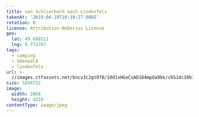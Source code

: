 ```yaml
---
title: von Schlierbach nach Lindenfels
takenAt: '2015-04-19T10:10:27.000Z'
rotation: 0
license: Attribution-NoDerivs License
geo:
  lat: 49.680111
  lng: 8.772797
tags:
  - camping
  - Odenwald
  - lindenfels
url: >-
  //images.ctfassets.net/bncv3c2gt878/10d1xHGeCsAD164mpOa9bk/c651dc18b7a19586ec4b61bddf69dd64/von-schlierbach-nach-lindenfels_17045532209_o
size: 5856732
image:
  width: 2868
  height: 4310
contentType: image/jpeg
---
```


